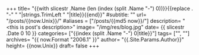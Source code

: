 +++
title= "{{with slicestr .Name (len (index (split .Name "-") 0))}}{{replace . "-" " "|strings.TrimLeft " "|title}}{{end}}"
#subtitle:    "<this is my subtitle>"
url= "/posts/{{now.Unix}}/"
#aliases = ["/posts/{{md5 now}}/"]
description= "<this is post's description>"
image= "/img/res/blog.jpg"
date= {{ slicestr .Date 0 10 }}
categories= ["{{index (split .Name "-") 0|title}}"]
tags= ["<tag1>", "<tag2>"]
archives= "{{ now.Format "2006.1" }}"
author= "{{.Site.Params.Author}}"
height= {{now.Unix}}
draft= false
+++

